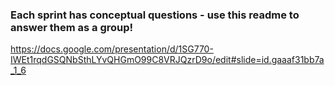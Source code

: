 ### Each sprint has conceptual questions - use this readme to answer them as a group!
https://docs.google.com/presentation/d/1SG770-IWEt1rqdGSQNbSthLYvQHGmO99C8VRJQzrD9o/edit#slide=id.gaaaf31bb7a_1_6
